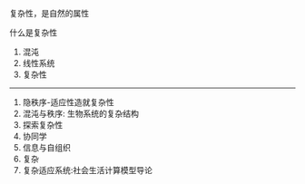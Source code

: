 复杂性，是自然的属性

什么是复杂性

1. 混沌
2. 线性系统
3. 复杂性

---

1. 隐秩序-适应性造就复杂性
2. 混沌与秩序: 生物系统的复杂结构
3. 探索复杂性
4. 协同学
5. 信息与自组织
6. 复杂
7. 复杂适应系统:社会生活计算模型导论
